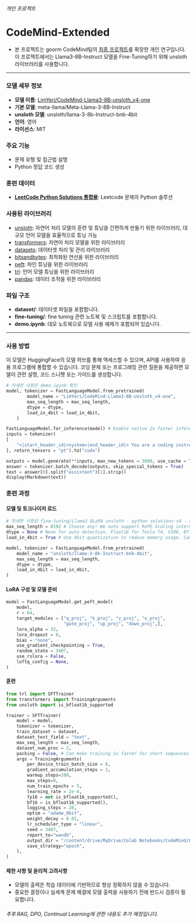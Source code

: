 ###### 개인 프로젝트

# CodeMind-Extended
- 본 프로젝트는 goorm CodeMind팀의 [최종 프로젝트](https://github.com/LimYeri/CodeMind_project)를 확장한 개인 연구입니다. 이 프로젝트에서는 Llama3-8B-Instruct 모델을 Fine-Tuning하기 위해 unsloth 라이브러리를 사용합니다.

---

### 모델 세부 정보
  - **모델 이름**: [LimYeri/CodeMind-Llama3-8B-unsloth_v4-one](https://huggingface.co/LimYeri/CodeMind-Llama3-8B-unsloth_v4-one)
  - **기본 모델**: meta-llama/Meta-Llama-3-8B-Instruct
  - **unsloth 모델**: unsloth/llama-3-8b-Instruct-bnb-4bit
  - **언어**: 영어
  - **라이선스**: MIT


### 주요 기능
  - 문제 유형 및 접근법 설명
  - Python 정답 코드 생성


### 훈련 데이터
  - [**LeetCode Python Solutions 통합물**](https://huggingface.co/datasets/LimYeri/LeetCode_Python_Solutions_v2): Leetcode 문제의 Python 솔루션


### 사용된 라이브러리
  - [unsloth](https://github.com/unslothai/unsloth): 자연어 처리 모델의 훈련 및 튜닝을 간편하게 만들기 위한 라이브러리, 대규모 언어 모델을 효율적으로 튜닝 가능
  - [transformers](https://github.com/huggingface/transformers): 자연어 처리 모델을 위한 라이브러리
  - [datasets](https://github.com/huggingface/datasets): 데이터셋 처리 및 관리 라이브러리
  - [bitsandbytes](https://github.com/TimDettmers/bitsandbytes): 최적화된 연산을 위한 라이브러리
  - [peft](https://github.com/huggingface/peft): 파인 튜닝을 위한 라이브러리
  - [trl](https://github.com/huggingface/trl): 언어 모델 튜닝을 위한 라이브러리
  - [pandas](https://github.com/pandas-dev/pandas): 데이터 조작을 위한 라이브러리


### 파일 구조
  - **dataset/**: 데이터셋 파일을 포함합니다.
  - **fine-tuning/**: fine tuning 관련 노트북 및 스크립트를 포함합니다.
  - **demo.ipynb**: 데모 노트북으로 모델 사용 예제가 포함되어 있습니다.

---

### 사용 방법
이 모델은 HuggingFace의 모델 허브를 통해 액세스할 수 있으며, API를 사용하여 응용 프로그램에 통합할 수 있습니다. 코딩 문제 또는 프로그래밍 관련 질문을 제공하면 모델이 관련 설명, 코드 스니펫 또는 가이드를 생성합니다.

```python
# 자세한 사항은 demo.ipynb 확인
model, tokenizer = FastLanguageModel.from_pretrained(
        model_name = "LimYeri/CodeMind-Llama3-8B-unsloth_v4-one",
        max_seq_length = max_seq_length,
        dtype = dtype,
        load_in_4bit = load_in_4bit,
    )

FastLanguageModel.for_inference(model) # Enable native 2x faster inference
inputs = tokenizer(
[
    "<|start_header_id|>system<|end_header_id|> You are a coding instructor. Below is a coding test problem. Write a Python code to solve the given problem or provide a detailed explanation of the approach to solving it.<|eot_id|><|start_header_id|>user<|end_header_id|>코딩 문제나 질문을 여기에 입력하세요<|eot_id|>"
], return_tensors = "pt").to("cuda")

outputs = model.generate(**inputs, max_new_tokens = 3000, use_cache = True)
answer = tokenizer.batch_decode(outputs, skip_special_tokens = True)
text = answer[0].split("assistant")[1].strip()
display(Markdown(text))
```

### 훈련 과정

#### 모델 및 토크나이저 로드
```python
# 자세한 사항은 fine-tuning/Llama3 QLoRA unsloth - python solutions-v4 - one.ipynb 확인
max_seq_length = 8192 # Choose any! We auto support RoPE Scaling internally!
dtype = None # None for auto detection. Float16 for Tesla T4, V100, Bfloat16 for Ampere+
load_in_4bit = True # Use 4bit quantization to reduce memory usage. Can be False.

model, tokenizer = FastLanguageModel.from_pretrained(
    model_name = "unsloth/llama-3-8b-Instruct-bnb-4bit",
    max_seq_length = max_seq_length,
    dtype = dtype,
    load_in_4bit = load_in_4bit,
)
```

#### LoRA 구성 및 모델 준비
```python
model = FastLanguageModel.get_peft_model(
    model,
    r = 64,
    target_modules = ["q_proj", "k_proj", "v_proj", "o_proj",
                      "gate_proj", "up_proj", "down_proj",],
    lora_alpha = 32,
    lora_dropout = 0,
    bias = "none",
    use_gradient_checkpointing = True,
    random_state = 3407,
    use_rslora = False,
    loftq_config = None,
)
```

#### 훈련
```python
from trl import SFTTrainer
from transformers import TrainingArguments
from unsloth import is_bfloat16_supported

trainer = SFTTrainer(
    model = model,
    tokenizer = tokenizer,
    train_dataset = dataset,
    dataset_text_field = "text",
    max_seq_length = max_seq_length,
    dataset_num_proc = 2,
    packing = False, # Can make training 5x faster for short sequences.
    args = TrainingArguments(
        per_device_train_batch_size = 8,
        gradient_accumulation_steps = 2,
        warmup_steps=200,
        max_steps=0,
        num_train_epochs = 5,
        learning_rate = 2e-4,
        fp16 = not is_bfloat16_supported(),
        bf16 = is_bfloat16_supported(),
        logging_steps = 20,
        optim = "adamw_8bit",
        weight_decay = 0.01,
        lr_scheduler_type = "linear",
        seed = 3407,
        report_to="wandb",
        output_dir = "/content/drive/MyDrive/Colab Notebooks/CodeMind/Llama3/outputs",
        save_strategy="epoch",
    ),
)
```

#### 제한 사항 및 윤리적 고려사항
- 모델의 출력은 학습 데이터에 기반하므로 항상 정확하지 않을 수 있습니다.
- 중요한 결정이나 실세계 문제 해결에 모델 출력을 사용하기 전에 반드시 검증이 필요합니다.
  
###### 추후 RAG, DPO, Continual Learning에 관한 내용도 추가 예정입니다.
